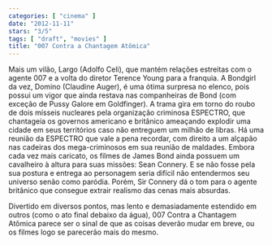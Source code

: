 ```yaml
---
categories: [ "cinema" ]
date: "2012-11-11"
stars: "3/5"
tags: [ "draft", "movies" ]
title: "007 Contra a Chantagem Atômica"
---
```

Mais um vilão, Largo (Adolfo Celi), que mantém relações estreitas
com o agente 007 e a volta do diretor Terence Young para a franquia. A
Bondgirl da vez, Domino (Claudine Auger), é uma ótima surpresa no
elenco, pois possui um vigor que ainda restava nas companheiras de Bond
(com exceção de Pussy Galore em Goldfinger). A trama gira em torno do
roubo de dois mísseis nucleares pela organização criminosa ESPECTRO,
que chantageia os governos americano e britânico ameaçando explodir
uma cidade em seus territórios caso não entreguem um milhão de
libras. Há uma reunião da ESPECTRO que vale a pena recordar, com
direito a um alçapão nas cadeiras dos mega-criminosos em sua reunião
de maldades. Embora cada vez mais caricato, os filmes de James Bond ainda
possuem um cavalheiro à altura para suas missões: Sean Connery. E se
não fosse pela sua postura e entrega ao personagem seria difícil não
entendermos seu universo senão como paródia. Porém, Sir Connery dá
o tom para o agente britânico que consegue extrair realismo das cenas
mais absurdas.

Divertido em diversos pontos, mas lento e demasiadamente estendido
em outros (como o ato final debaixo da água), 007 Contra a Chantagem
Atômica parece ser o sinal de que as coisas deverão mudar em breve,
ou os filmes logo se parecerão mais do mesmo.

